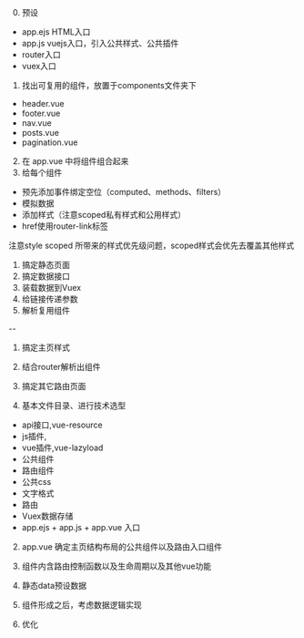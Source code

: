 0. 预设 
- app.ejs HTML入口
- app.js vuejs入口，引入公共样式、公共插件
- router入口
- vuex入口
1. 找出可复用的组件，放置于components文件夹下
- header.vue
- footer.vue
- nav.vue
- posts.vue
- pagination.vue
2. 在 app.vue 中将组件组合起来
3. 给每个组件
- 预先添加事件绑定空位（computed、methods、filters）
- 模拟数据
- 添加样式（注意scoped私有样式和公用样式）
- href使用router-link标签


注意style scoped 所带来的样式优先级问题，scoped样式会优先去覆盖其他样式


1. 搞定静态页面
2. 搞定数据接口
3. 装载数据到Vuex
4. 给链接传递参数
5. 解析复用组件

-- 


1. 搞定主页样式
2. 结合router解析出组件
3. 搞定其它路由页面


1. 基本文件目录、进行技术选型
- api接口,vue-resource
- js插件,
- vue插件,vue-lazyload
- 公共组件
- 路由组件
- 公共css
- 文字格式
- 路由
- Vuex数据存储
- app.ejs + app.js + app.vue 入口

2. app.vue 确定主页结构布局的公共组件以及路由入口组件

3. 组件内含路由控制函数以及生命周期以及其他vue功能
4. 静态data预设数据
5. 组件形成之后，考虑数据逻辑实现
6. 优化